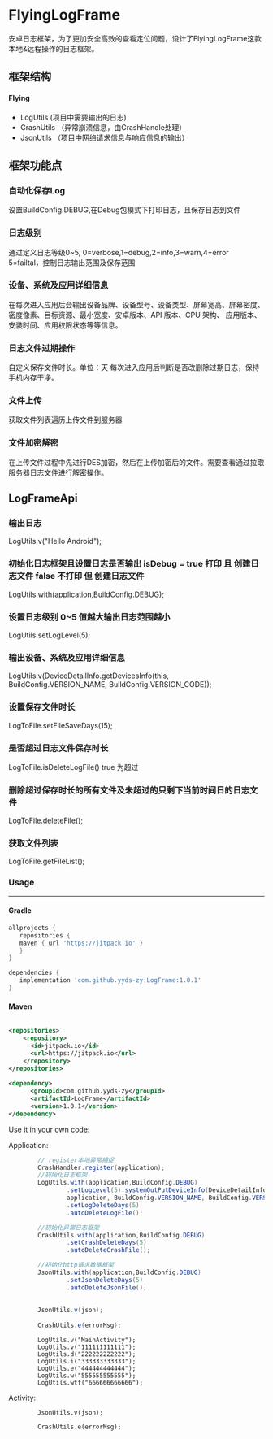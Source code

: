 # FlyingLogFrame
安卓日志框架，为了更加安全高效的查看定位问题，设计了FlyingLogFrame这款本地&amp;远程操作的日志框架。

## 框架结构
#### Flying
- LogUtils (项目中需要输出的日志)
- CrashUtils （异常崩溃信息，由CrashHandle处理）
- JsonUtils （项目中网络请求信息与响应信息的输出）

## 框架功能点
### 自动化保存Log
设置BuildConfig.DEBUG,在Debug包模式下打印日志，且保存日志到文件
### 日志级别
通过定义日志等级0~5, 0=verbose,1=debug,2=info,3=warn,4=error 5=failtal，控制日志输出范围及保存范围
### 设备、系统及应用详细信息
在每次进入应用后会输出设备品牌、设备型号、设备类型、屏幕宽高、屏幕密度、密度像素、目标资源、最小宽度、安卓版本、API 版本、CPU 架构、
应用版本、安装时间、应用权限状态等等信息。
### 日志文件过期操作
自定义保存文件时长。单位：天 
每次进入应用后判断是否改删除过期日志，保持手机内存干净。
### 文件上传
获取文件列表遍历上传文件到服务器
### 文件加密解密
在上传文件过程中先进行DES加密，然后在上传加密后的文件。需要查看通过拉取服务器日志文件进行解密操作。

## LogFrameApi
### 输出日志
LogUtils.v("Hello Android");
### 初始化日志框架且设置日志是否输出   isDebug = true 打印 且 创建日志文件   false 不打印 但 创建日志文件
LogUtils.with(application,BuildConfig.DEBUG);
### 设置日志级别 0~5 值越大输出日志范围越小
LogUtils.setLogLevel(5);
### 输出设备、系统及应用详细信息
LogUtils.v(DeviceDetailInfo.getDevicesInfo(this, BuildConfig.VERSION_NAME, BuildConfig.VERSION_CODE));
### 设置保存文件时长
LogToFile.setFileSaveDays(15);
### 是否超过日志文件保存时长
LogToFile.isDeleteLogFile() true 为超过
### 删除超过保存时长的所有文件及未超过的只剩下当前时间日的日志文件
LogToFile.deleteFile();
### 获取文件列表
LogToFile.getFileList();

### Usage
----

#### Gradle

```groovy
allprojects {
   repositories {
   maven { url 'https://jitpack.io' }
   }
}

dependencies {
   implementation 'com.github.yyds-zy:LogFrame:1.0.1'
}
```

#### Maven 

```xml

<repositories>
    <repository>
      <id>jitpack.io</id>
      <url>https://jitpack.io</url>
    </repository>
</repositories>
  
<dependency>
      <groupId>com.github.yyds-zy</groupId>
      <artifactId>LogFrame</artifactId>
      <version>1.0.1</version>
</dependency>

```

Use it in your own code:

Application:
```java
        // register本地异常捕捉
        CrashHandler.register(application);
        //初始化日志框架
        LogUtils.with(application,BuildConfig.DEBUG)
                .setLogLevel(5).systemOutPutDeviceInfo(DeviceDetailInfo.getDevicesInfo(
                application, BuildConfig.VERSION_NAME, BuildConfig.VERSION_CODE))
                .setLogDeleteDays(5)
                .autoDeleteLogFile();

        //初始化异常日志框架
        CrashUtils.with(application,BuildConfig.DEBUG)
                .setCrashDeleteDays(5)
                .autoDeleteCrashFile();

        //初始化http请求数据框架
        JsonUtils.with(application,BuildConfig.DEBUG)
                .setJsonDeleteDays(5)
                .autoDeleteJsonFile();
        
        
        JsonUtils.v(json);
        
        CrashUtils.e(errorMsg);
```

```
        LogUtils.v("MainActivity");
        LogUtils.v("111111111111");
        LogUtils.d("222222222222");
        LogUtils.i("333333333333");
        LogUtils.e("444444444444");
        LogUtils.w("555555555555");
        LogUtils.wtf("666666666666");
```

Activity:
```
        JsonUtils.v(json);
```
        
```
        CrashUtils.e(errorMsg);
```
